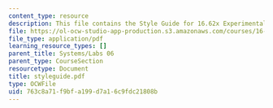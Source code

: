 ```yaml
---
content_type: resource
description: This file contains the Style Guide for 16.62x Experimental Projects.
file: https://ol-ocw-studio-app-production.s3.amazonaws.com/courses/16-01-unified-engineering-i-ii-iii-iv-fall-2005-spring-2006/763c8a71f9bfa199d7a16c9fdc21808b_styleguide.pdf
file_type: application/pdf
learning_resource_types: []
parent_title: Systems/Labs 06
parent_type: CourseSection
resourcetype: Document
title: styleguide.pdf
type: OCWFile
uid: 763c8a71-f9bf-a199-d7a1-6c9fdc21808b
---
```

